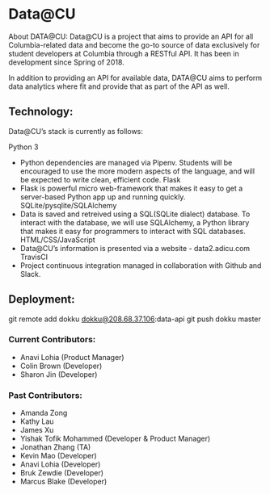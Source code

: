 # Data@CU

About DATA@CU: Data@CU is a project that aims to provide an API for all Columbia-related data and become the go-to source of data exclusively for student developers at Columbia through a RESTful API. It has been in development since Spring of 2018.

In addition to providing an API for available data, DATA@CU aims to perform data analytics where fit and provide that as part of the API as well.

## Technology:

Data@CU’s stack is currently as follows:

Python 3
  - Python dependencies are managed via Pipenv. Students will be encouraged to use the more modern aspects of the language,       and will be expected to write clean, efficient code.
Flask
  - Flask is powerful micro web-framework that makes it easy to get a server-based Python app up and running quickly.
SQLite/pysqlite/SQLAlchemy
  - Data is saved and retreived using a SQL(SQLite dialect) database. To interact with the database, we will use SQLAlchemy, a     Python library that makes it easy for programmers to interact with SQL databases.
HTML/CSS/JavaScript
  - Data@CU’s information is presented via a website - data2.adicu.com
TravisCI
  - Project continuous integration managed in collaboration with Github and Slack.
  
## Deployment:
git remote add dokku dokku@208.68.37.106:data-api
git push dokku master

### Current Contributors:
- Anavi Lohia (Product Manager)
- Colin Brown (Developer)
- Sharon Jin (Developer)

### Past Contributors: 
- Amanda Zong
- Kathy Lau
- James Xu
- Yishak Tofik Mohammed (Developer & Product Manager)
- Jonathan Zhang (TA)
- Kevin Mao (Developer)
- Anavi Lohia (Developer)
- Bruk Zewdie (Developer)
- Marcus Blake (Developer)
